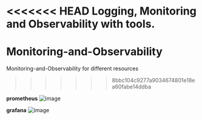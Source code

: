 <<<<<<< HEAD
Logging, Monitoring and Observability with tools.
=======
# Monitoring-and-Observability
Monitoring-and-Observability for different resources
>>>>>>> 8bbc104c9277a9034674801e18ea60fabe14ddba

**prometheus**
![image](https://github.com/user-attachments/assets/36113ae8-376a-4ee9-ada2-3d03e685be29)

**grafana**
![image](https://github.com/user-attachments/assets/988ef561-4204-46e1-95fc-bfdf8322bb52)

